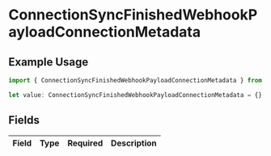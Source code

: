 # ConnectionSyncFinishedWebhookPayloadConnectionMetadata

## Example Usage

```typescript
import { ConnectionSyncFinishedWebhookPayloadConnectionMetadata } from "ragie/models/components";

let value: ConnectionSyncFinishedWebhookPayloadConnectionMetadata = {};
```

## Fields

| Field       | Type        | Required    | Description |
| ----------- | ----------- | ----------- | ----------- |